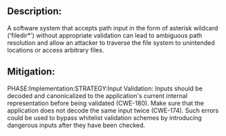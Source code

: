 ## Description:

A software system that accepts path input in the form of asterisk wildcard ('filedir*') without appropriate validation can lead to ambiguous path resolution and allow an attacker to traverse the file system to unintended locations or access arbitrary files.



## Mitigation:


PHASE:Implementation:STRATEGY:Input Validation:
Inputs should be decoded and canonicalized to the application's current internal representation before being validated (CWE-180). Make sure that the application does not decode the same input twice (CWE-174). Such errors could be used to bypass whitelist validation schemes by introducing dangerous inputs after they have been checked.

